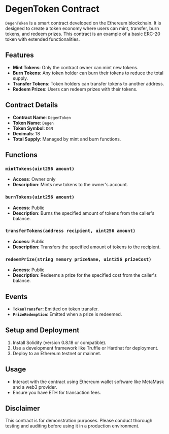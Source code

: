 # DegenToken Contract

`DegenToken` is a smart contract developed on the Ethereum blockchain. It is designed to create a token economy where users can mint, transfer, burn tokens, and redeem prizes. This contract is an example of a basic ERC-20 token with extended functionalities.

## Features

-   **Mint Tokens**: Only the contract owner can mint new tokens.
-   **Burn Tokens**: Any token holder can burn their tokens to reduce the total supply.
-   **Transfer Tokens**: Token holders can transfer tokens to another address.
-   **Redeem Prizes**: Users can redeem prizes with their tokens.

## Contract Details

-   **Contract Name**: `DegenToken`
-   **Token Name**: `Degen`
-   **Token Symbol**: `DGN`
-   **Decimals**: 18
-   **Total Supply**: Managed by mint and burn functions.

## Functions

### `mintTokens(uint256 amount)`

-   **Access**: Owner only
-   **Description**: Mints new tokens to the owner's account.

### `burnTokens(uint256 amount)`

-   **Access**: Public
-   **Description**: Burns the specified amount of tokens from the caller's balance.

### `transferTokens(address recipient, uint256 amount)`

-   **Access**: Public
-   **Description**: Transfers the specified amount of tokens to the recipient.

### `redeemPrize(string memory prizeName, uint256 prizeCost)`

-   **Access**: Public
-   **Description**: Redeems a prize for the specified cost from the caller's balance.

## Events

-   **`TokenTransfer`**: Emitted on token transfer.
-   **`PrizeRedemption`**: Emitted when a prize is redeemed.

## Setup and Deployment

1.  Install Solidity (version 0.8.18 or compatible).
2.  Use a development framework like Truffle or Hardhat for deployment.
3.  Deploy to an Ethereum testnet or mainnet.

## Usage

-   Interact with the contract using Ethereum wallet software like MetaMask and a web3 provider.
-   Ensure you have ETH for transaction fees.

## Disclaimer

This contract is for demonstration purposes. Please conduct thorough testing and auditing before using it in a production environment.